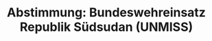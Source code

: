 ---
abstimmung:
  abstimmung: 7
  bundestagssitzung: 89
  datum: 21. März 2019
  legislaturperiode: 19
categories:
- Todo
data:
- title: Abstimmungsergebnis 20190321_4-data.pdf
  url: /res/2021-btw/abstimmungsergebnisse/20190321_4-data.pdf
- title: Abstimmungsergebnis 20190321_4_xls-data.xls
  url: /res/2021-btw/abstimmungsergebnisse/20190321_4_xls-data.xls
- title: Abstimmungsergebnis 20190321_4_xls-datacsv
  url: /res/2021-btw/abstimmungsergebnisse/csv/20190321_4_xls-datacsv
documents:
- local: /res/2021-btw/drucksachen/07728.pdf
  title: Drucksache 19/07728
  url: https://dip21.bundestag.de/dip21/btd/19/077/1907728.pdf
- local: /res/2021-btw/drucksachen/08428.pdf
  title: Drucksache 19/08428
  url: https://dip21.bundestag.de/dip21/btd/19/084/1908428.pdf
ergebnis:
  AfD:
    enthaltung: 0
    gesamt: 91
    ja: 73
    nein: 11
    nichtabgegeben: 7
    ungueltig: 0
  Bündnis 90/Die Grünen:
    enthaltung: 0
    gesamt: 67
    ja: 61
    nein: 1
    nichtabgegeben: 5
    ungueltig: 0
  Die Linke:
    enthaltung: 0
    gesamt: 69
    ja: 0
    nein: 66
    nichtabgegeben: 3
    ungueltig: 0
  FDP:
    enthaltung: 1
    gesamt: 80
    ja: 71
    nein: 0
    nichtabgegeben: 8
    ungueltig: 0
  cdu/csu:
    enthaltung: 0
    gesamt: 246
    ja: 227
    nein: 0
    nichtabgegeben: 19
    ungueltig: 0
  file: 20190321_4_xls-data.xls
  fraktionslos:
    enthaltung: 0
    gesamt: 4
    ja: 1
    nein: 1
    nichtabgegeben: 2
    ungueltig: 0
  spd:
    enthaltung: 0
    gesamt: 152
    ja: 145
    nein: 0
    nichtabgegeben: 7
    ungueltig: 0
layout: abstimmung
links:
- title: Link zu bundestag.de
  url: https://www.bundestag.de/parlament/plenum/abstimmung/abstimmung?id=592
preview: 'Deutscher Bundestag


  89. Sitzung des Deutschen Bundestages

  am Donnerstag, 21. März 2019


  Endgültiges Ergebnis der Namentlichen Abstimmung Nr. 7


  Beschlussempfehlung des Auswärtigen Ausschusses (3. Ausschuss) zu dem Antrag der

  Bundesregierung

  Fortsetzung der Beteiligung bewaffneter deutscher Streitkräfte an der Mission der

  Vereinten Nationen in der Republik Südsudan (UNMISS)

  Drs. 19/7728 und 19/8428'
tags:
- Todo
title: 'Abstimmung: Bundeswehreinsatz Republik Südsudan (UNMISS)'
---